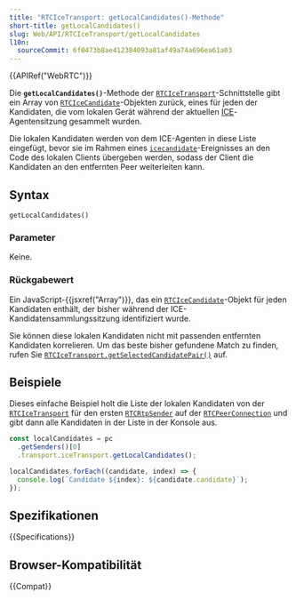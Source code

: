 ```yaml
---
title: "RTCIceTransport: getLocalCandidates()-Methode"
short-title: getLocalCandidates()
slug: Web/API/RTCIceTransport/getLocalCandidates
l10n:
  sourceCommit: 6f0473b8ae412384093a81af49a74a696ea61a03
---
```


{{APIRef("WebRTC")}}

Die **`getLocalCandidates()`**-Methode der [`RTCIceTransport`](/de/docs/Web/API/RTCIceTransport)-Schnittstelle gibt ein Array von [`RTCIceCandidate`](/de/docs/Web/API/RTCIceCandidate)-Objekten zurück, eines für jeden der Kandidaten, die vom lokalen Gerät während der aktuellen [ICE](/de/docs/Glossary/ICE)-Agentensitzung gesammelt wurden.

Die lokalen Kandidaten werden von dem ICE-Agenten in diese Liste eingefügt, bevor sie im Rahmen eines [`icecandidate`](/de/docs/Web/API/RTCPeerConnection/icecandidate_event)-Ereignisses an den Code des lokalen Clients übergeben werden, sodass der Client die Kandidaten an den entfernten Peer weiterleiten kann.

## Syntax

```js-nolint
getLocalCandidates()
```

### Parameter

Keine.

### Rückgabewert

Ein JavaScript-{{jsxref("Array")}}, das ein [`RTCIceCandidate`](/de/docs/Web/API/RTCIceCandidate)-Objekt für jeden Kandidaten enthält, der bisher während der ICE-Kandidatensammlungssitzung identifiziert wurde.

Sie können diese lokalen Kandidaten nicht mit passenden entfernten Kandidaten korrelieren.
Um das beste bisher gefundene Match zu finden, rufen Sie [`RTCIceTransport.getSelectedCandidatePair()`](/de/docs/Web/API/RTCIceTransport/getSelectedCandidatePair) auf.

## Beispiele

Dieses einfache Beispiel holt die Liste der lokalen Kandidaten von der [`RTCIceTransport`](/de/docs/Web/API/RTCIceTransport) für den ersten [`RTCRtpSender`](/de/docs/Web/API/RTCRtpSender) auf der [`RTCPeerConnection`](/de/docs/Web/API/RTCPeerConnection) und gibt dann alle Kandidaten in der Liste in der Konsole aus.

```js
const localCandidates = pc
  .getSenders()[0]
  .transport.iceTransport.getLocalCandidates();

localCandidates.forEach((candidate, index) => {
  console.log(`Candidate ${index}: ${candidate.candidate}`);
});
```

## Spezifikationen

{{Specifications}}

## Browser-Kompatibilität

{{Compat}}
